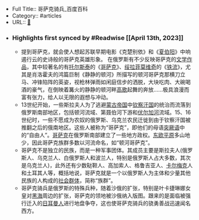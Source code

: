 - Full Title:: 哥萨克骑兵_百度百科
- Category:: #articles
- URL:: [🔗](https://baike.baidu.com/item/%E5%93%A5%E8%90%A8%E5%85%8B%E9%AA%91%E5%85%B5/5024610)
- ### Highlights first synced by #Readwise [[April 13th, 2023]]
    - 提到哥萨克，就会使人想起苏联早期电影《克楚别依》和《[夏伯阳](/item/%E5%A4%8F%E4%BC%AF%E9%98%B3/6345697?fromModule=lemma_inlink)》中响遏行云的史诗般的哥萨克英雄形象。 在俄罗斯有不少反映哥萨克的[文学作品](/item/%E6%96%87%E5%AD%A6%E4%BD%9C%E5%93%81/8980674?fromModule=lemma_inlink)，其中较著名的有[托尔斯泰](/item/%E6%89%98%E5%B0%94%E6%96%AF%E6%B3%B0?fromModule=lemma_inlink)的《[哥萨克](/item/%E5%93%A5%E8%90%A8%E5%85%8B/9050396?fromModule=lemma_inlink)》、[绥拉菲莫维奇](/item/%E7%BB%A5%E6%8B%89%E8%8F%B2%E8%8E%AB%E7%BB%B4%E5%A5%87/5218306?fromModule=lemma_inlink)的《[铁流](/item/%E9%93%81%E6%B5%81/10761263?fromModule=lemma_inlink)》，尤其是肖洛霍夫的鸿篇巨制《静静的顿河》所描写的顿河哥萨克那横刀立马、冲锋陷阵的英姿，视枪林弹雨如闲庭信步的洒脱，大块吃肉、大碗喝酒的豪气，在倒映着篝火的静静的顿河畔[高歌](/item/%E9%AB%98%E6%AD%8C/4610935?fromModule=lemma_inlink)起舞的奔放……极具浪漫而富有张力，给人以无限的遐想与冲动。
    - 13世纪开始，一些斯拉夫人为了逃避[蒙古帝国](/item/%E8%92%99%E5%8F%A4%E5%B8%9D%E5%9B%BD/6804718?fromModule=lemma_inlink)中[钦察汗国](/item/%E9%92%A6%E5%AF%9F%E6%B1%97%E5%9B%BD/81853?fromModule=lemma_inlink)的统治而流落到俄罗斯南部地区，包括顿河流域、第聂伯河下游和[伏尔加河](/item/%E4%BC%8F%E5%B0%94%E5%8A%A0%E6%B2%B3/1003704?fromModule=lemma_inlink)流域。15、16世纪时，一些不愿成为农奴的俄罗斯、乌克兰农民迁徙到由于钦察汗国被推翻之后的俄南地区。这些人被称为“哥萨克”，即他们的母语[突厥语](/item/%E7%AA%81%E5%8E%A5%E8%AF%AD/304426?fromModule=lemma_inlink)中的“自由人”。[哥萨克](/item/%E5%93%A5%E8%90%A8%E5%85%8B/82308?fromModule=lemma_inlink)在俄罗斯南部建立了一些地方政权。[东欧平原](/item/%E4%B8%9C%E6%AC%A7%E5%B9%B3%E5%8E%9F/938812?fromModule=lemma_inlink)多山地少，因此哥萨克族群多数以河流命名，如“顿河哥萨克”。
    - 哥萨克不是独立的民族，而是一种军事团体。其成员主要是斯拉夫人(俄罗斯人、乌克兰人、白俄罗斯人和波兰人，特别是俄罗斯人占大多数，其次是乌克兰人)，此外还有少数鞑靼人、高加索人、格鲁吉亚人、[卡尔梅克](/item/%E5%8D%A1%E5%B0%94%E6%A2%85%E5%85%8B/283533?fromModule=lemma_inlink)人和土耳其人等，概括地说，哥萨克就是一个以俄罗斯人为主体和少量其他民族的人构成的[社会群体](/item/%E7%A4%BE%E4%BC%9A%E7%BE%A4%E4%BD%93/3319554?fromModule=lemma_inlink)，简称“族群”。
    - 哥萨克骑兵是俄罗斯的特殊兵种，随着沙俄的扩张，特别是叶卡捷琳娜女皇对[黑海](/item/%E9%BB%91%E6%B5%B7/10976?fromModule=lemma_inlink)周边的扩张，哥萨克的领地被沙俄纳入版图。跟来的是面临被强行迁入的[日耳曼人](/item/%E6%97%A5%E8%80%B3%E6%9B%BC%E4%BA%BA/1950126?fromModule=lemma_inlink)进行地盘争夺，这也使哥萨克骑兵的骁勇善战迅速闻名西方。
